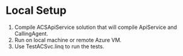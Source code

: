 # Local Setup
1. Compile ACSApiService solution that will compile ApiService and CallingAgent.
2. Run on local machine or remote Azure VM.
3. Use TestACSvc.linq to run the tests.